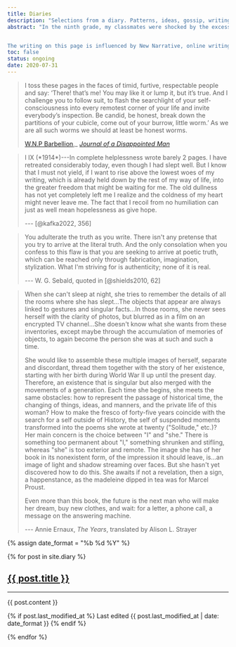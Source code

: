 ```yaml
---
title: Diaries
description: "Selections from a diary. Patterns, ideas, gossip, writing notes, shopping lists, daydreams and fantasies."
abstract: "In the ninth grade, my classmates were shocked by the excessive candour of my MySpace blog posts. I published the truth of how I felt without considering the consequences. The diary that I publish today is an ongoing experiment in autofictional narrativization---a story based in memoir; an aestheticized residue of a process of living. Nothing here should be taken as 'true,' but everything is based in reality.


The writing on this page is influenced by New Narrative, online writing, diary writing, the autobiography, contemporary art and cinema, and cognitive behavioural therapy. *Here are the words that I have left on my page, and in them you will see---the very distance that lies between truth and fiction, between life and art!*"
toc: false
status: ongoing
date: 2020-07-31
---
```


<blockquote class="epigraph" itemprop="citation">
I toss these pages in the faces of timid, furtive, respectable people and say: ‘There! that’s me! You may like it or lump it, but it’s true. And I challenge you to follow suit, to flash the searchlight of your self-consciousness into every remotest corner of your life and invite everybody’s inspection. Be candid, be honest, break down the partitions of your cubicle, come out of your burrow, little worm.’ As we are all such worms we should at least be honest worms.

[W.N.P Barbellion](https://en.wikipedia.org/wiki/W._N._P._Barbellion),_ [*Journal of a Disappointed Man*](https://www.pseudopodium.org/barbellionblog/books.html)

</blockquote>

<blockquote class="epigraph" itemprop="citation">
I IX (*1914*)---In complete helplessness wrote barely 2 pages. I have retreated considerably today, even though I had slept well. But I know that I must not yield, if I want to rise above the lowest woes of my writing, which is already held down by the rest of my way of life, into the greater freedom that might be waiting for me. The old dullness has not yet completely left me I realize and the coldness of my heart might never leave me. The fact that I recoil from no humiliation can just as well mean hopelessness as give hope.

--- [@kafka2022, 356]

</blockquote>

<blockquote class="epigraph" itemprop="citation">
You adulterate the truth as you write. There isn't any pretense that you try to arrive at the literal truth. And the only consolation when you confess to this flaw is that you are seeking to arrive at poetic truth, which can be reached only through fabrication, imagination, stylization. What I'm striving for is authenticity; none of it is real.

--- W. G. Sebald, quoted in [@shields2010, 62]

</blockquote>

<blockquote class="epigraph" itemprop="citation">
When she can't sleep at night, she tries to remember the details of all the rooms where she has slept...The objects that appear are always linked to gestures and singular facts...In those rooms, she never sees herself with the clarity of photos, but blurred as in a film on an encrypted TV channel...She doesn't know what she wants from these inventories, except maybe through the accumulation of memories of objects, to again become the person she was at such and such a time.

She would like to assemble these multiple images of herself, separate and discordant, thread them together with the story of her existence, starting with her birth during World War II up until the present day. Therefore, an existence that is singular but also merged with the movements of a generation. Each time she begins, she meets the same obstacles: how to represent the passage of historical time, the changing of things, ideas, and manners, and the private life of this woman? How to make the fresco of forty-five years coincide with the search for a self outside of History, the self of suspended moments transformed into the poems she wrote at twenty ("Solitude," etc.)? Her main concern is the choice between "I" and "she." There is something too permanent about "I," something shrunken and stifling, whereas "she" is too exterior and remote. The image she has of her book in its nonexistent form, of the impression it should leave, is...an image of light and shadow streaming over faces. But she hasn't yet discovered how to do this. She awaits if not a revelation, then a sign, a happenstance, as the madeleine dipped in tea was for Marcel Proust.

Even more than this book, the future is the next man who will make her dream, buy new clothes, and wait: for a letter, a phone call, a message on the answering machine.

--- Annie Ernaux, *The Years*, translated by Alison L. Strayer

</blockquote>

{% assign date_format = "%b %d %Y" %}

{% for post in site.diary %}
<section class="blog-post e-content level1" id="{{ post.slug }}" itemprop="blogPost" itemscope itemtype="http://schema.org/BlogPosting" itemid="https://umt.world/diaries#{{ post.slug }}">
<h1 class="heading diary" id="{{ post.slug }}" title="'{{ post.title }}', posted on {{ post.date | date: "%b %e, %Y." }}">
	<a href="#{{ post.slug }}">{{ post.title }}</a>
</h1>
<hr>

<span itemprop="articleBody">
{{ post.content }}
</span>

{% if post.last_modified_at %}
<span class="blog-post-modified-date">Last edited {{ post.last_modified_at | date: date_format }}</span>
{% endif %}

{% endfor %}
</section>
